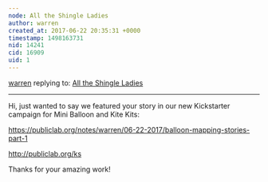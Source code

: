 ```yaml
---
node: All the Shingle Ladies 
author: warren
created_at: 2017-06-22 20:35:31 +0000
timestamp: 1498163731
nid: 14241
cid: 16909
uid: 1
---
```




[warren](../profile/warren) replying to: [All the Shingle Ladies ](../notes/section1bp/05-30-2017/all-the-shingle-ladies)

----
Hi, just wanted to say we featured your story in our new Kickstarter campaign for Mini Balloon and Kite Kits: 

https://publiclab.org/notes/warren/06-22-2017/balloon-mapping-stories-part-1

http://publiclab.org/ks

Thanks for your amazing work!